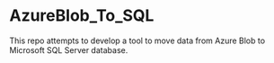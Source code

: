 # AzureBlob_To_SQL
This repo attempts to develop a tool to move data from Azure Blob to Microsoft SQL Server database.
